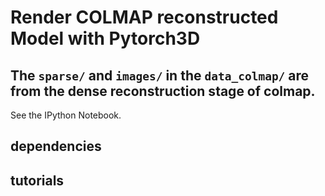 # Render COLMAP reconstructed Model with Pytorch3D

## The `sparse/` and `images/` in the `data_colmap/` are from the dense reconstruction stage of colmap.

See the IPython Notebook.

## dependencies

## tutorials
